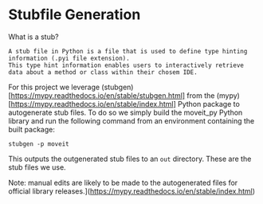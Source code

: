 # Stubfile Generation
What is a stub?

```
A stub file in Python is a file that is used to define type hinting information (.pyi file extension).
This type hint information enables users to interactively retrieve data about a method or class within their chosem IDE.
```

For this project we leverage (stubgen)[https://mypy.readthedocs.io/en/stable/stubgen.html] from the (mypy)[https://mypy.readthedocs.io/en/stable/index.html]
Python package to autogenerate stub files. To do so we simply build the moveit_py Python library and run the following command from an environment containing the built package:

```
stubgen -p moveit
```

This outputs the outgenerated stub files to an `out` directory. These are the stub files we use.

Note: manual edits are likely to be made to the autogenerated files for official library releases.](https://mypy.readthedocs.io/en/stable/index.html)